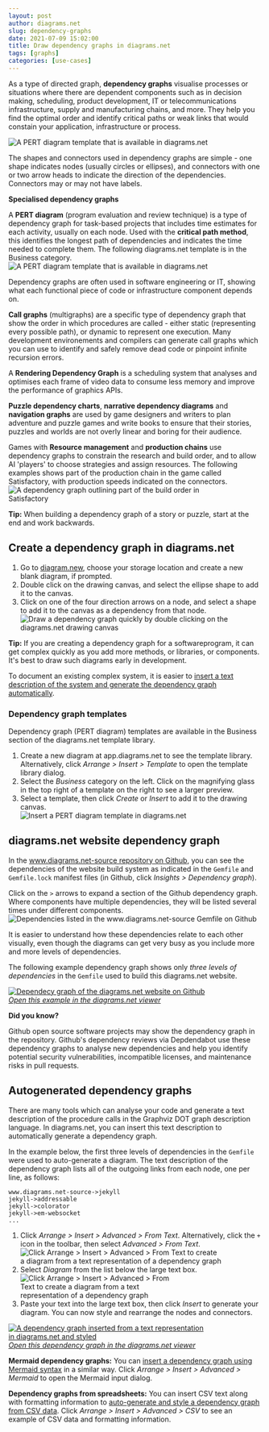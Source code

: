 ```yaml
---
layout: post
author: diagrams.net
slug: dependency-graphs
date: 2021-07-09 15:02:00
title: Draw dependency graphs in diagrams.net
tags: [graphs]
categories: [use-cases]
--- 
```


As a type of directed graph, **dependency graphs** visualise processes or situations where there are dependent components such as in decision making, scheduling, product development, IT or telecommunications infrastructure, supply and manufacturing chains, and more. They help you find the optimal order and identify critical paths or weak links that would constain your application, infrastructure or process.

<img src="/assets/img/blog/pert-template-example.png" style="width=100%;max-width:500px;height:auto;" alt="A PERT diagram template that is available in diagrams.net">

The shapes and connectors used in dependency graphs are simple - one shape indicates nodes (usually circles or ellipses), and connectors with one or two arrow heads to indicate the direction of the dependencies. Connectors may or may not have labels.

**Specialised dependency graphs**

A **PERT diagram** (program evaluation and review technique) is a type of dependency graph for task-based projects that includes time estimates for each activity, usually on each node. Used with the **critical path method**, this identifies the longest path of dependencies and indicates the time needed to complete them. The following diagrams.net template is in the Business category.
<br /><img src="/assets/img/blog/dependency-graph-pert-template.png" style="width=100%;max-width:600px;height:auto;" alt="A PERT diagram template that is available in diagrams.net">

Dependency graphs are often used in software engineering or IT, showing what each functional piece of code or infrastructure component depends on. 

**Call graphs** (multigraphs) are a specific type of dependency graph that show the order in which procedures are called - either static (representing every possible path), or dynamic to represent one execution. Many development environements and compilers can generate call graphs which you can use to identify and safely remove dead code or pinpoint infinite recursion errors. 

A **Rendering Dependency Graph** is a scheduling system that analyses and optimises each frame of video data to consume less memory and improve the performance of graphics APIs.

**Puzzle dependency charts**, **narrative dependency diagrams** and **navigation graphs** are used by game designers and writers to plan adventure and puzzle games and write books to ensure that their stories, puzzles and worlds are not overly linear and boring for their audience. 

Games with **Resource management** and **production chains** use dependency graphs to constrain the research and build order, and to allow AI 'players' to choose strategies and assign resources. The following examples shows part of the production chain in the game called Satisfactory, with production speeds indicated on the connectors.
<br /><img src="/assets/img/blog/dependency-graph-build-order.png" style="width=100%;max-width:400px;height:auto;" alt="A dependency graph outlining part of the build order in Satisfactory">

**Tip:** When building a dependency graph of a story or puzzle, start at the end and work backwards.


## Create a dependency graph in diagrams.net

1. Go to [diagram.new](https://diagram.new), choose your storage location and create a new blank diagram, if prompted. 
2. Double click on the drawing canvas, and select the ellipse shape to add it to the canvas. 
3. Click on one of the four direction arrows on a node, and select a shape to add it to the canvas as a dependency from that node.
<br /><img src="/assets/img/blog/dependency-graph-draw.gif" style="width=100%;max-width:500px;height:auto;" alt="Draw a dependency graph quickly by double clicking on the diagrams.net drawing canvas">

**Tip:** If you are creating a dependency graph for a softwareprogram, it can get complex quickly as you add more methods, or libraries, or components. It's best to draw such diagrams early in development. 

To document an existing complex system, it is easier to [insert a text description of the system and generate the dependency graph automatically](#autogenerated-dependency-graphs).


### Dependency graph templates

Dependency graph (PERT diagram) templates are available in the Business section of the diagrams.net template library. 

1. Create a new diagram at app.diagrams.net to see the template library. Alternatively, click _Arrange > Insert > Template_ to open the template library dialog. 
2. Select the _Business_ category on the left. Click on the magnifying glass in the top right of a template on the right to see a larger preview. 
3. Select a template, then click _Create_ or _Insert_ to add it to the drawing canvas. 
<br /><img src="/assets/img/blog/pert-diagram-template-insert.png" style="width=100%;max-width:400px;height:auto;" alt="Insert a PERT diagram template in diagrams.net">



## diagrams.net website dependency graph

In the [www.diagrams.net-source repository on Github](https://github.com/jgraph/www.diagrams.net-source/network/dependencies), you can see the dependencies of the website build system as indicated in the ``Gemfile`` and ``Gemfile.lock`` manifest files (in Github, click _Insights > Dependency graph_). 

Click on the ``>`` arrows to expand a section of the Github dependency graph. Where components have multiple dependencies, they will be listed several times under different components. 
<br /><img src="/assets/img/blog/github-insights-dependency-graph.png" style="width=100%;max-width:600px;height:auto;" alt="Dependencies listed in the www.diagrams.net-source Gemfile on Github">

It is easier to understand how these dependencies relate to each other visually, even though the diagrams can get very busy as you include more and more levels of dependencies. 

The following example dependency graph shows only _three levels of dependencies_ in the ``Gemfile`` used to build this diagrams.net website.

[<img src="/assets/img/blog/dependency-graph-diagrams-net-website.png" style="width=100%;max-width:600px;height:auto;" alt="Dependecy graph of the diagrams.net website on Github">]((https://viewer.diagrams.net/?highlight=0000ff&edit=_blank&layers=1&nav=1&title=dependency-graph-diagrams-net-website.drawio#R3V1bj5s4FP410T4xwpjrY5t2OtLuqivNrvaxcsAhngBmbWcy6a9fk0CG4GlLpTTH8DIDBxzMx%2BdztWGBl%2BXLJ0HqzZ88o8XCc7OXBf6w8Dwv9iL9r5EcWkkQoZMkFyw7yXqCR%2FaVtkK3le5YRuXFiYrzQrH6UpjyqqKpupARIfj%2B8rQ1Ly6vWpOcGoLHlBSm9F%2BWqc1Jer6vRv5AWb7prozC5HSkJN3J7Z3IDcn4vifCHxd4KThXp63yZUmLBr0Ol1O7%2B28cPXdM0EqNafBEP%2F%2F%2BJf8rf8iLh6%2F%2FhquvVbV3wrZzz6TYtXfc9lYdOgi4UBue84oUf3Beaxla4PdPVKlD%2B7jITnEt2qiyaI8Kvqsy2lzY1XunX6SZgfRr11uR5DuR0u%2F0N4hbDhCRU%2FW9E5MzxJqclJdUiYNuKGhBFHu%2B7AlpSZKfz3vFUW%2B0UP4MrN5MYQ0RKKz%2BXGHFoLDGc4U1goQ1mqtuDUF1a3QL3So1COpd4z9oQVoQKVnaie9Z0TWSSvDt2THwgJ5HBKqUo7kq5QhUKUfhXGENQGGdq62LQG1dPFdbF4HauniucUQMarLiuZqsGNRkxXM1WTGoyYrnarJiUJMVmLA%2B0e2haTgAV%2F8Yq6Xeeb%2FfMEUfa3K8%2F70g9SWkax0ZLHnBxbEdzgIaZ%2F45TOgdib0VDsMz7M9UKPryfeBNmNoGneltM6yoS%2BntX9OVqMtBbnqpyq7d1YFNpuYLJGP5CuoLJP48UExAbVTXzR45SZYJKiVZaVivNfTXaxqm6VtDP4uSleteZ%2Bg7Hr4c%2FDgGH%2Fyh1SwNuxrSD1kKavK7bvZYylPF64anE%2BOo7w7skwdO0dhuiuKxFAV1n1D3XCcPI2ylEBsjnZbOnq4kT7e639Me7B64M4pcu53PMBpJU%2BTCll4jg6ditzo4DMXVxEjq%2BAOSwnMU283RaQRIyA3mASNyfVgcLffhR0eaoD48ci33M8fTEdbRRJY7muNxhPU0zczHKd%2FpSCKlk%2FLqaFXFxKy5P7DmQVfcgTPnCBkY2kTYbgau7eYc2Z3wHA0jQqAZT4TsdovG4wjsFiG73aLROAK7RSiaB4zAblHXT9Oc74lKNxOz4g72Ls14DB%2BVo8Ruoo5NcCIUgw54z3J3aDSOvWU7IDjanckcjSPsJCXkWe5Wjqcj7Pxks3CxFaTM%2BH5q%2BeBh0cLB4KbHs9xlD0ZyFHgKffBNijr6tiUVTr4uJ8ZWz4Vnp%2BWB0OiSGrRjZHkkNL40CRqYR2ZpsmD%2F7XSbaY3sYSYzgg%2BBPLtLGNFECpOe5ZHkVAqT2O5K0GgcgTNw2PKAfCKFya6fPbtTUn1rFWl%2FfDqmB7vWZd%2BwGV9azdp4dN4Ye5Cs7frZw7UmarNT7HoLX241%2Bx0NHCZo0sYmZzXf8psuK8gFyZhG8AMTNFWMV%2Fo4JVL1DvWaLZcfg%2Fv76zyPwUIkB3wtQmzG%2F5KsqXMg5dS4HgzWeQTQ2CJsdxo1Hhu8AocG2O5cymgYEQb2ae3OpYzHETrEsjviH40jcIjl2x2p%2FsSwhlWPvuVO%2F2gcfdDVG7GZIlVUlEyD6KhJLnwdTBeBr4rEZjbguEAmp%2BX1lmxmhMbrN9EN05iu1ldC1x%2B48gG4K5%2BYkVW9WxUslbv1mr04DdRTR9kH53BiBkxC1jSdGLKDtEAAj6upfumzvpmSpBtWXU%2F53gbe4XwJnIDja%2BrejVL1l1OR%2F06sJoZwMHytgwXLaM20YcqrdCeae5qk%2BkXW5ava2O9S%2F5Lt1PSDM%2FDNQh8e2DdXL%2FOU18613%2Fl0I99hkPkGV8Ht4rZBslXKdIq6Yah%2FffDKQruGaDDJRSp6vcmWQF5vBJ%2FKRuab4HRorLGT13v%2Fxm3QDZMBceHB7a7WV7305YoFmBshO5wkDO8teKZK0BCwKtc3OW1wLZh94BnYrrnYE5E12TKHvmjN22QUp4WzgxPrWIzNnEN9xfkzQFbNghcfYdMha3K%2BDqkkS48wTBxjeNvmm0HxrtLgZtTJmKwLcvhy6tzEkUa%2FEOp%2FJBWfV0%2FNt7s8tyArWpya4maXPtNC6g2%2B1n8yWjdKt0oZlcfdNasaFewy7QS7n2ipwdKx8rLp535%2FlzGSC1LKu4oq51TJ%2Ba1p94mpzW61aEovNZdM8U7bFKzanq7dJI%2F0Hbxr%2Buzd58cGdykv9c5T3nzoTG984xL6iN7Zc7HVW5c99n7Mp%2F5ymZaBPda8lrHQCObwSt2TkhXNM3ygxTNVLCXtgbZS5jXlGFKwvJkklGp2UNFwS%2F%2Bm9iL%2BPhbX8FtkwyFOcNbMKGq%2BjLJoP5mypc2641fePrY9TwWX0tkcVyUbjE5TGqx%2FFW%2BTNzMPyRvEDX%2BeuHq3x91O9Po9t%2BPpvc%2Fi4Y%2F%2FAw%3D%3D))
<br />[_Open this example in the diagrams.net viewer_](https://viewer.diagrams.net/?highlight=0000ff&edit=_blank&layers=1&nav=1&title=dependency-graph-diagrams-net-website.drawio#R3V1bj5s4FP410T4xwpjrY5t2OtLuqivNrvaxcsAhngBmbWcy6a9fk0CG4GlLpTTH8DIDBxzMx%2BdztWGBl%2BXLJ0HqzZ88o8XCc7OXBf6w8Dwv9iL9r5EcWkkQoZMkFyw7yXqCR%2FaVtkK3le5YRuXFiYrzQrH6UpjyqqKpupARIfj%2B8rQ1Ly6vWpOcGoLHlBSm9F%2BWqc1Jer6vRv5AWb7prozC5HSkJN3J7Z3IDcn4vifCHxd4KThXp63yZUmLBr0Ol1O7%2B28cPXdM0EqNafBEP%2F%2F%2BJf8rf8iLh6%2F%2FhquvVbV3wrZzz6TYtXfc9lYdOgi4UBue84oUf3Beaxla4PdPVKlD%2B7jITnEt2qiyaI8Kvqsy2lzY1XunX6SZgfRr11uR5DuR0u%2F0N4hbDhCRU%2FW9E5MzxJqclJdUiYNuKGhBFHu%2B7AlpSZKfz3vFUW%2B0UP4MrN5MYQ0RKKz%2BXGHFoLDGc4U1goQ1mqtuDUF1a3QL3So1COpd4z9oQVoQKVnaie9Z0TWSSvDt2THwgJ5HBKqUo7kq5QhUKUfhXGENQGGdq62LQG1dPFdbF4HauniucUQMarLiuZqsGNRkxXM1WTGoyYrnarJiUJMVmLA%2B0e2haTgAV%2F8Yq6Xeeb%2FfMEUfa3K8%2F70g9SWkax0ZLHnBxbEdzgIaZ%2F45TOgdib0VDsMz7M9UKPryfeBNmNoGneltM6yoS%2BntX9OVqMtBbnqpyq7d1YFNpuYLJGP5CuoLJP48UExAbVTXzR45SZYJKiVZaVivNfTXaxqm6VtDP4uSleteZ%2Bg7Hr4c%2FDgGH%2Fyh1SwNuxrSD1kKavK7bvZYylPF64anE%2BOo7w7skwdO0dhuiuKxFAV1n1D3XCcPI2ylEBsjnZbOnq4kT7e639Me7B64M4pcu53PMBpJU%2BTCll4jg6ditzo4DMXVxEjq%2BAOSwnMU283RaQRIyA3mASNyfVgcLffhR0eaoD48ci33M8fTEdbRRJY7muNxhPU0zczHKd%2FpSCKlk%2FLqaFXFxKy5P7DmQVfcgTPnCBkY2kTYbgau7eYc2Z3wHA0jQqAZT4TsdovG4wjsFiG73aLROAK7RSiaB4zAblHXT9Oc74lKNxOz4g72Ls14DB%2BVo8Ruoo5NcCIUgw54z3J3aDSOvWU7IDjanckcjSPsJCXkWe5Wjqcj7Pxks3CxFaTM%2BH5q%2BeBh0cLB4KbHs9xlD0ZyFHgKffBNijr6tiUVTr4uJ8ZWz4Vnp%2BWB0OiSGrRjZHkkNL40CRqYR2ZpsmD%2F7XSbaY3sYSYzgg%2BBPLtLGNFECpOe5ZHkVAqT2O5K0GgcgTNw2PKAfCKFya6fPbtTUn1rFWl%2FfDqmB7vWZd%2BwGV9azdp4dN4Ye5Cs7frZw7UmarNT7HoLX241%2Bx0NHCZo0sYmZzXf8psuK8gFyZhG8AMTNFWMV%2Fo4JVL1DvWaLZcfg%2Fv76zyPwUIkB3wtQmzG%2F5KsqXMg5dS4HgzWeQTQ2CJsdxo1Hhu8AocG2O5cymgYEQb2ae3OpYzHETrEsjviH40jcIjl2x2p%2FsSwhlWPvuVO%2F2gcfdDVG7GZIlVUlEyD6KhJLnwdTBeBr4rEZjbguEAmp%2BX1lmxmhMbrN9EN05iu1ldC1x%2B48gG4K5%2BYkVW9WxUslbv1mr04DdRTR9kH53BiBkxC1jSdGLKDtEAAj6upfumzvpmSpBtWXU%2F53gbe4XwJnIDja%2BrejVL1l1OR%2F06sJoZwMHytgwXLaM20YcqrdCeae5qk%2BkXW5ava2O9S%2F5Lt1PSDM%2FDNQh8e2DdXL%2FOU18613%2Fl0I99hkPkGV8Ht4rZBslXKdIq6Yah%2FffDKQruGaDDJRSp6vcmWQF5vBJ%2FKRuab4HRorLGT13v%2Fxm3QDZMBceHB7a7WV7305YoFmBshO5wkDO8teKZK0BCwKtc3OW1wLZh94BnYrrnYE5E12TKHvmjN22QUp4WzgxPrWIzNnEN9xfkzQFbNghcfYdMha3K%2BDqkkS48wTBxjeNvmm0HxrtLgZtTJmKwLcvhy6tzEkUa%2FEOp%2FJBWfV0%2FNt7s8tyArWpya4maXPtNC6g2%2B1n8yWjdKt0oZlcfdNasaFewy7QS7n2ipwdKx8rLp535%2FlzGSC1LKu4oq51TJ%2Ba1p94mpzW61aEovNZdM8U7bFKzanq7dJI%2F0Hbxr%2Buzd58cGdykv9c5T3nzoTG984xL6iN7Zc7HVW5c99n7Mp%2F5ymZaBPda8lrHQCObwSt2TkhXNM3ygxTNVLCXtgbZS5jXlGFKwvJkklGp2UNFwS%2F%2Bm9iL%2BPhbX8FtkwyFOcNbMKGq%2BjLJoP5mypc2641fePrY9TwWX0tkcVyUbjE5TGqx%2FFW%2BTNzMPyRvEDX%2BeuHq3x91O9Po9t%2BPpvc%2Fi4Y%2F%2FAw%3D%3D)

**Did you know?**

Github open source software projects may show the dependency graph in the repository. Github's dependency reviews via Depdendabot use these dependency graphs to analyse new dependencies and help you identify potential security vulnerabilities, incompatible licenses, and maintenance risks in pull requests.


## Autogenerated dependency graphs

There are many tools which can analyse your code and generate a text description of the procedure calls in the Graphviz DOT graph description language. In diagrams.net, you can insert this text description to automatically generate a dependency graph.

In the example below, the first three levels of dependencies in the ``Gemfile`` were used to auto-generate a diagram. The text description of the dependency graph lists all of the outgoing links from each node, one per line, as follows: 

```
www.diagrams.net-source->jekyll
jekyll->addressable
jekyll->colorator
jekyll->em-websocket
...
```



1. Click _Arrange > Insert > Advanced > From Text_. Alternatively, click the ``+`` icon in the toolbar, then select _Advanced > From Text_.
<br /><img src="/assets/img/blog/arrange-insert-advanced-from-text.png" style="width=100%;max-width:400px;height:auto;" alt="Click Arrange > Insert > Advanced > From Text to create a diagram from a text representation of a dependency graph">
2. Select _Diagram_ from the list below the large text box.
<br /><img src="/assets/img/blog/dependency-graph-insert-from-text.png" style="width=100%;max-width:300px;height:auto;" alt="Click Arrange > Insert > Advanced > From Text to create a diagram from a text representation of a dependency graph">
3. Paste your text into the large text box, then click _Insert_ to generate your diagram. You can now style and rearrange the nodes and connectors. 

[<img src="/assets/img/blog/dependency-graph-inserted-from-text.png" style="width=100%;max-width:400px;height:auto;" alt="A dependency graph inserted from a text representation in diagrams.net and styled">](https://viewer.diagrams.net/?highlight=0000ff&edit=_blank&layers=1&nav=1&page-id=ANLeCyW2Rdo4kGk9dmOK&title=dependency-graphs.drawio#R%3Cmxfile%3E%3Cdiagram%20id%3D%22QRJWuTwwsMHBD3lk_K4z%22%20name%3D%22dependency-graph%22%3E3V1bc5s4FP41nn0igxDXx9ZtkpnuTncmu9PHjgwyVgyIleTY7q9fYaMEQ5rQGdcc%2BSWBAzLi49O5SjDD83J3J0i9%2BotntJh5brab4U8zz8M4SvS%2FRrI%2FSrwwCo%2BSXLDsKEMvggf2g7ZCt5VuWEblyYmK80Kx%2BlSY8qqiqTqRESH49vS0JS9Or1qTnA4EDykphtJvLFOrozT2ohf5PWX5ylwZhe0dl8Sc3N6JXJGMbzsi%2FHmG54Jzddwqd3NaNOgZXI7tbn9y9LljglZqTINH%2BvXL9%2Fzv%2FD4v7n98Cxc%2FqmrrhG3nnkixae%2B47a3aGwi4UCue84oUf3Jeaxma4Y%2BPVKl9%2B7jIRnEtWqmyaI8Kvqky2lzY1XvDnradl3wjUvpG94K4feRE5FS9dWKLOs1OHmeLxB3lJVVir08QtCCKPZ0%2BXdKSJH8%2B7wVHvdFC%2BSuwetcBa4hgwepfCawYFqzxlcAagYI1uhLdGsLSrdEldKvUqKgPjf%2BgBWlBpGSpEd%2BywjSSSvD1s2PgXeZ5RLCUcnQlSjmCpZSNn2w9rAEsWK%2FE1kWwbF18JbYugmXr4iuJI2JYJiu%2BEpMVwzJZ8ZWYrBiWyYqvxGTFsExWMIT1ka73TcMeuPrHWC31zsftiin6UJMDIFtB6lNIlzoymPOCi0M7nAU0zvznMKFzJPYWOAzfgv2JCkV3b8LUHjWmt82wIpPS276kK5HJQa46qUrT7uzAJsB9gWQsX2H5AolvJYoJLBtl%2Bt0hJ8kyQaUkCw3ruYb%2BcknDNH1t6GdRsnDfxH780Hc8fDr4cTz54A8hsdTkr99nKSyTb%2FrdYSlPFa8bnlrGUd%2Ft2SdvcorGoCiKx1IUlvuEzHO1DUZYVt30uzPSaels6ULydK1vxO7B7k3ujCIXlPNpSlTv0hS5sFImpuMdnorNYu8wFFeWkdTxeySdnqMYFEctDZCQG1gJI3J9YDjC8uFHR5qwfHjkwvIzx9MRmKOJYDma43GEpR5Nxwf5TkcSKZ2UVwcTKiyz5n7PmgemuDOdOUdogOGEhDXTRawz5whUwnM0jAjByngiBMotGo8jNLcIgXKLRuMIzS1CkZUwQnOLTMeH5nxLVLqyzIo72Ds14%2FH0UTlKQBF1bIIToRgUUZEHyx0ajaNhGxgcQWUyR%2BMIbJIS8mC5lePpCAvHaFi4WAtSZnxrWz64X7Rw8OSmx4PlsgcjOQptCn3wU4o6GgdJhZMvS8vY6rnTsxNWIDS6pAbOMYIVCY0vTcIKzKNhabJg%2F210G7tGdj%2BTGU0fAnmgShhmcYZ1mUwPViRpbWESg6oEjcYRWgYOwwrIbS1Mmo537E5J9b1WpP1xe0wPdsFl3%2FAwvoTEWrOi7X3WYg8Ua03HO7jWRK02ip1v4culZr%2BjnsM0NWnjIWc13%2FKLLivIBcmYBvUTEzRVjFf6OCVSdQ51ms3nn4Pb2%2FM8j95CJGfytQjxMP6XZEmdPSlt43rQW%2BcRTI0twqDSqPHY4BVaaIBB5VJGw4gwNJ8WVC5lPI7gQixQEf9oHKGFWD6oSPUXhjUw9ejDcvpH4%2BjDWr0RD1OkioqSaRAdZeXC1950kemrIvEwG3BYIJPT8nxLNjNC4%2BWr6IZpTBfLM6Hr91z5YHJXPhlGVvVmUbBUbpZLtnMaqG1H2Z%2Bcw8kwYBKypqllyPbSAsH0uA7VL33S91eSdMWq8ynfy8Dbny%2BBk8nxHerelVL192OR%2F0YsLEM46L%2FWAcAy2mHaMOVVuhHNbVqpfhG4fNVzMNjVv2Rtm35wer5Z6E8P7Kurl3nKa%2Bfc73y6kO%2FQy3xProKfV7udJFulTG3UDX39609eWXheVHQyyUUqer7JlhN5vdH0qWw0fBOcDo01dvJ879%2B4DLph0iPu9OCaq3VVL92dsQBzIWT7k4Sn9xa8oUrQELAq13dkN7gAZh94A2yXXGyJyJpsmUN3WvM2GUW7cHZwAo7FeJhzqM84f2YiqwbgxUd46JA1OV%2BHVJKlBxgsx3h62%2BYPg%2BJNpcHNqJMxWRdk%2F%2F3YOcuRRr8R6n8lFV8Xj823uzy3IAtaHJviZpc%2B0ULqDb7UfzJaN0q3ShmVh90lqxoV7DLtBLt3tNRg6Vh53vRzu73JGMkFKeVNRZVzLO380bS7Y2q1Wcya0kvNJVPcaJuCVevjtZvkkb6DD02fvdv80OAm5aXeecybD53pjZ9cQh%2FRO1su1nrrtMfe%2B3zCnefSMrDDmpcyFhrBHF6pW1KyonmG97R4ooqlpD3QVsq8phxDCpY3k4RSTRgqGm7p39RexD%2BH4hp%2BjWw4xAnOmhlFzZdRZu0nU9a0WXf8wtuHtuep4FI6q8Oq5AGj05QGy9%2FF2%2BTVzEPyCnHDXyeu3u1w14hevud2OL3zWTz8%2BX8%3D%3C%2Fdiagram%3E%3Cdiagram%20id%3D%22eEIwefoat5Z3QpvjMPgs%22%20name%3D%22PERT%20diagram%22%3E7VxNk5s4EP01PjqFEAg4jj0fySGV3Zqt2qq9ESPbVDDygvwx%2BfUrsISRxE5wjcYoHvDBqC0E9Ov3aDWamcD55vhUxNv1V5LgbOI6yXEC7yeuCzwPsa%2FK8nKyRCA6GVZFmvBOZ8Nz%2BhNzo8OtuzTBpdSREpLRdCsbFyTP8YJKtrgoyEHutiSZfNZtvMKa4XkRZ7r17zSh65M1dIOz%2FTNOV2txZoD4%2FW1i0ZnfSbmOE3JomeDDBM4LQuhpb3Oc46xynvDLHh3%2BmU6fln%2BWm7%2Fu%2Fbtv2ZeHf6enwR4vOaS5hQLn1OzQkcfvjb4Ih%2BGE%2BY83c5Kzr9liV%2BxxNQxgjTXdZHy3pHFBOeQMbzjDeXJXYcbaiywuy3RxMj6mmTiGtdpHlLQgP%2FCcZKSoTw%2Bdemt%2BEZgxb8%2BWJG%2FOVrULssuT%2Brqq%2Fj2dxJ1Zkl2xwK95JuTBGhcr%2FOqADjz1rBzXijmOwhMmG0yLF9ahwFlM070cmDGP71XT74wh2%2BEwXgKpfxp4H2c7fipaO5CFNNHQpvhIZVALXKY%2F4%2B91h8qvW5LmtL5Ifzbx75klztJVXkHMPI0ZbLM9LmjKKHfHf9ikSVIdP8vi7zibxYsfqxorATMPqxae7gUIipitzoqPkw4R4Vcv8VRCgh%2FlfHJ9j7uLy9uUN3tjxQf%2Fo%2FLSeeRpKI%2Fq%2BvIIZLksWVSpWDeX%2BAb4kWlG%2F4q8vwNFkV0UDTopCiyiKFPiZb29gafIFE%2Bnzicn8KBCKSNEDYE8KrwaT0MtBkTK1KZulrFEqcLpsE4pft7GNSMOLFdTQkIiWpOqgK5HLKo3jb%2BeDDV0uuJoycSgHSN%2B9bmY2lpI%2FC%2F0Ivni%2BHjCR4dWLsdN61YaJ2zmqRt9GHltEptf6yvwrdJX4DidAgtvTGAjc4kQaBKhNwqqqtIKEd9PUIEDNGRHagLgWkZNt5uaN8TLJhKNEBMFbmeK8tYZSqA8Wa%2FHU6hFgDts5gNszHygbakPcIwXiywWWNRXYJ3IMoHtrv94t5X7NMFoZHYJoNA%2FIbLIjMiCQNFuZYj3lFmkxQEcZVZD3weyzCJncJkNPpDMRr3zWNtkVq%2Ff3OAUswlGIzLrAbWIB4zILFCr7VdU2UgLA39UWQ38KLQtme0qtt6qyooaQA%2BVDe1SWSAiTXlTcksSKyLR0HsSV0k5zZT1NIm92gvNJnpbMYBGidXAR0pBxx08kQXwA0ms31dibasXADGRtne9iBGVFVVHEyoLvVDRQzOJrBsNlsgCvWzkjSqrq6x1VVnwcRb8NOnp71cuAN1Lfm6tKgtMrvlxkS%2BrrGtEZH251HtFidVLRsEosXqtwL5EVi%2FyhMMCZ%2BVaLQA92x6O4mndQu6uh9rKMIjlyi13clN%2Fze0KiVfi4F0WTl%2F%2BCtqR8fSRr%2BHpdeCpLvoxiKdeD5qNePZfTKnwE%2Bn8vDKeem1nPuLZF08vsg5PfW3P%2FYhn73fRUMYT%2BoPjqReHHkY8%2B%2BIZIPX5OTieepXnccSzN5726a2%2ByOdpxLMvnqEv4%2BkOr7d6mejziGfvCShQJqDNhHQ4QPWaz5cR0P6AoqspLmue%2F5b%2FVPM7%2F0cE%2BPAf%3C%2Fdiagram%3E%3Cdiagram%20id%3D%22ANLeCyW2Rdo4kGk9dmOK%22%20name%3D%22inserted-from-text%22%3E3Z1dc5s4FIZ%2FjS%2FxIAkJcdmmadrtZnZ3OtvO7E1HBtkm4cMVuI776xds8IdEN7SWYU%2BuCioI6%2BiVdB7OEZmQm%2FTpTonV8j6PZDLBbvQ0IW8mGGPfQ9U%2Fdcm2KcFBsC9ZqDjal6Fjwcf4u2wK3aZ0HUeyOLuwzPOkjFfnhWGeZTIsz8qEUvnm%2FLJ5npw%2FdSUW0ij4GIrELP0cR%2BVyX8qxfyx%2FJ%2BPFsn0yYk37UtFe3LSkWIoo35wUkdsJuVF5Xu6P0qcbmdTWa%2B0Sy%2Fvw7svtO3F3%2F9eHD%2BzT%2BzR97%2Bwre%2FsztxyaoGRW9q3670KqP2YPtUmxm4hZ1a%2B7OzebzTSKxUKJtJhmsnSKfK1CuX9EEmeP%2B8uWZVl30Ku6Pvx2EZfL9Wwa5ml18rCopVId%2FLCqt9XJJleP1VEkVzKLZBbGlQh2z2ibKh7ke2%2FrvL77J%2F%2Fw%2B9f7324%2FfX%2FjsINdD6Ypym3bl5tlXMqPKxHW55vqV0zI62WZ1i1D1eE8z8pGgIhX5%2FvnfZOqlE%2BaGJ6xJDr5GXcyT2WpttV9bS2kqacZEw7ljWY2R4XhoJHN8kRdpCkTjagXh7qPHVcdNG1vT0%2B6sls1naZsBP5NJOvGfA%2FycVvfh3%2FOqnGS3ORJrnZXk4hKHnlVeVGq%2FFGe%2FA%2FHM8LYFe3uIC84N7yHTcNzO3bvZ2RuGHlfICNtVmqGxjPKr%2BZGoRayfL5bLzUlo%2B65KQPvWjYKDBuJKFKyKMQskReqcT6XLAy71Bj5wcx1r6lGgjU1EjKyGts114Ic%2FZ5yDMDJESHDSGEtG1FW0oGrRsQ1NaJgbDXiwdWILBlzSDkSw0oydTZyVuThY9VYsIpEVPOSCDUFaclJ6mlqb3hBEniCpIaVYsQzuELUvXXPG3tiZMPrkMLT4Y8AxilEUThhnu2kAnnN1nGGdeAMwoNK0x7Q9JYmPKJBJtI00tyIMlwCViRCuiQ7Xm0MOlni4ZkGjQI1u3peKSW2Jxes8jgri5PH%2FFkXnHaYS6YB8VweEMp9hDA%2FfyT16BR5DHvI9QNOG3%2Fk2CH7Bx6759CMC3rMBKxHJdIo3wB2IhyPaCODsLFHxvB8ZcuYA87V2OSrVo1O1YxCKmcxTwELk%2FR5KYrIoMocHrQwPNDCJmgl8dd1dc8LEiMdG7bw8LCF4cEWNmErlZU1MtFUDlOOga7G0b3Z4fkKw%2BOrdgE7sdJKlMt1GV8avRxTjEyzHx57aiTDo1Xbs4DESEycUfl6ATlyiak2L%2BKx50UyPMsQeCxDTJYpxFw6W5ECnhjboN0BrNHYYhweXwg8fCEmvpRSpXEmEqcEntqB9WC635HaMWjskgyPMQQexhATY9R6tl3ItLhQjZGQfN6pRhZyOZtfVY2ujjEdkfRhZ0h7GBP0VSM8jCEdGLOeJXFYrOfz%2BMmppQlYlsYbcdQBNMgdUpeePaLprUt4ROOZRJOHZb6qczLh6pFpbmQwdjamZzKNKlYyhGtih%2Blu0djc6JlE9KsDvh0Vz474tl8hjXiTaOS36senIlzG2aWe%2BoiKJHpyF%2BlQ5KCOumdi0a8qsk0efF6RHjxFmjxTbzn6sg%2FJTtUMsCZdTZNdL3qH1aSJRdfXJIOnSXtUg3pDNjys8UysUeIR8CJiAjYbO7eH2gOZ3lL04JEMNUnm%2BmaC5%2F7RDhJZz%2FIwXzl29oSON3Y9ba3tylcddK2l9oiktyQpQEmaRFKn9YfNSzF3cth1D1CUiGuq9McOaVGLVNJblfCohNqLsrQ9%2FhI9QGqRJ%2FqaaRQr7er56Zx87k1dRgPkMg9hzvUXk9TDU06JT3mAXeRxX%2BuPK6TkU5Nskrgo5aUJ%2BWM67Uh32vnYG56pCUZXHxZtzwKaPZhFtulrJoBswyyyTW8zwXMkmck21x90AM1kYkkaZ9VcX1z6iYEx1wCqb1ek7shrALOXO3b4XNpzcmTwkseYySNKPl2cxThqbFTf%2BkL8sbVoj2b6axFe0hizRzO9zQQw%2BZiZDFGNsjhbVOMI7qileqbn6LsymD2K6D9q4VGEb48icN%2BYJsDtz749imi3Nb5Ef8S3RxG9zQSQSX17wQ38giPkvkUIeMHRW99eUKK%2FmeChu2%2FRjX%2FBEUXfdOPnudoIFdWbkRz5VNYfoo4mcH1V%2FWVHZ779oB%2F68O1lTLU7g58PBAFcD%2By59KSvdwFw2eSmS7%2B6%2BPMTYw5YooeoRt%2BTwO3hQG8ltg2EpER7ONDbTAAdOG4PB%2FqbCZ5nwk0cqHdKOyIr4t2nxwFPcYePjf1XFH7QBDxujyr6T3HwUp24SRXrrJJjJJ0oLlaJ2H7Z9yBcbVJ9%2BfU7tDmsw8ztxRr6i%2FP%2FtBOjOj3%2BxaR9etPxD0%2BR238B%3C%2Fdiagram%3E%3C%2Fmxfile%3E)
<br />[_Open this dependency graph in the diagrams.net viewer_](https://viewer.diagrams.net/?highlight=0000ff&edit=_blank&layers=1&nav=1&page-id=ANLeCyW2Rdo4kGk9dmOK&title=dependency-graphs.drawio#R%3Cmxfile%3E%3Cdiagram%20id%3D%22QRJWuTwwsMHBD3lk_K4z%22%20name%3D%22dependency-graph%22%3E3V1bc5s4FP41nn0igxDXx9ZtkpnuTncmu9PHjgwyVgyIleTY7q9fYaMEQ5rQGdcc%2BSWBAzLi49O5SjDD83J3J0i9%2BotntJh5brab4U8zz8M4SvS%2FRrI%2FSrwwCo%2BSXLDsKEMvggf2g7ZCt5VuWEblyYmK80Kx%2BlSY8qqiqTqRESH49vS0JS9Or1qTnA4EDykphtJvLFOrozT2ohf5PWX5ylwZhe0dl8Sc3N6JXJGMbzsi%2FHmG54Jzddwqd3NaNOgZXI7tbn9y9LljglZqTINH%2BvXL9%2Fzv%2FD4v7n98Cxc%2FqmrrhG3nnkixae%2B47a3aGwi4UCue84oUf3Jeaxma4Y%2BPVKl9%2B7jIRnEtWqmyaI8Kvqky2lzY1XvDnradl3wjUvpG94K4feRE5FS9dWKLOs1OHmeLxB3lJVVir08QtCCKPZ0%2BXdKSJH8%2B7wVHvdFC%2BSuwetcBa4hgwepfCawYFqzxlcAagYI1uhLdGsLSrdEldKvUqKgPjf%2BgBWlBpGSpEd%2BywjSSSvD1s2PgXeZ5RLCUcnQlSjmCpZSNn2w9rAEsWK%2FE1kWwbF18JbYugmXr4iuJI2JYJiu%2BEpMVwzJZ8ZWYrBiWyYqvxGTFsExWMIT1ka73TcMeuPrHWC31zsftiin6UJMDIFtB6lNIlzoymPOCi0M7nAU0zvznMKFzJPYWOAzfgv2JCkV3b8LUHjWmt82wIpPS276kK5HJQa46qUrT7uzAJsB9gWQsX2H5AolvJYoJLBtl%2Bt0hJ8kyQaUkCw3ruYb%2BcknDNH1t6GdRsnDfxH780Hc8fDr4cTz54A8hsdTkr99nKSyTb%2FrdYSlPFa8bnlrGUd%2Ft2SdvcorGoCiKx1IUlvuEzHO1DUZYVt30uzPSaels6ULydK1vxO7B7k3ujCIXlPNpSlTv0hS5sFImpuMdnorNYu8wFFeWkdTxeySdnqMYFEctDZCQG1gJI3J9YDjC8uFHR5qwfHjkwvIzx9MRmKOJYDma43GEpR5Nxwf5TkcSKZ2UVwcTKiyz5n7PmgemuDOdOUdogOGEhDXTRawz5whUwnM0jAjByngiBMotGo8jNLcIgXKLRuMIzS1CkZUwQnOLTMeH5nxLVLqyzIo72Ds14%2FH0UTlKQBF1bIIToRgUUZEHyx0ajaNhGxgcQWUyR%2BMIbJIS8mC5lePpCAvHaFi4WAtSZnxrWz64X7Rw8OSmx4PlsgcjOQptCn3wU4o6GgdJhZMvS8vY6rnTsxNWIDS6pAbOMYIVCY0vTcIKzKNhabJg%2F210G7tGdj%2BTGU0fAnmgShhmcYZ1mUwPViRpbWESg6oEjcYRWgYOwwrIbS1Mmo537E5J9b1WpP1xe0wPdsFl3%2FAwvoTEWrOi7X3WYg8Ua03HO7jWRK02ip1v4culZr%2BjnsM0NWnjIWc13%2FKLLivIBcmYBvUTEzRVjFf6OCVSdQ51ms3nn4Pb2%2FM8j95CJGfytQjxMP6XZEmdPSlt43rQW%2BcRTI0twqDSqPHY4BVaaIBB5VJGw4gwNJ8WVC5lPI7gQixQEf9oHKGFWD6oSPUXhjUw9ejDcvpH4%2BjDWr0RD1OkioqSaRAdZeXC1950kemrIvEwG3BYIJPT8nxLNjNC4%2BWr6IZpTBfLM6Hr91z5YHJXPhlGVvVmUbBUbpZLtnMaqG1H2Z%2Bcw8kwYBKypqllyPbSAsH0uA7VL33S91eSdMWq8ynfy8Dbny%2BBk8nxHerelVL192OR%2F0YsLEM46L%2FWAcAy2mHaMOVVuhHNbVqpfhG4fNVzMNjVv2Rtm35wer5Z6E8P7Kurl3nKa%2Bfc73y6kO%2FQy3xProKfV7udJFulTG3UDX39609eWXheVHQyyUUqer7JlhN5vdH0qWw0fBOcDo01dvJ879%2B4DLph0iPu9OCaq3VVL92dsQBzIWT7k4Sn9xa8oUrQELAq13dkN7gAZh94A2yXXGyJyJpsmUN3WvM2GUW7cHZwAo7FeJhzqM84f2YiqwbgxUd46JA1OV%2BHVJKlBxgsx3h62%2BYPg%2BJNpcHNqJMxWRdk%2F%2F3YOcuRRr8R6n8lFV8Xj823uzy3IAtaHJviZpc%2B0ULqDb7UfzJaN0q3ShmVh90lqxoV7DLtBLt3tNRg6Vh53vRzu73JGMkFKeVNRZVzLO380bS7Y2q1Wcya0kvNJVPcaJuCVevjtZvkkb6DD02fvdv80OAm5aXeecybD53pjZ9cQh%2FRO1su1nrrtMfe%2B3zCnefSMrDDmpcyFhrBHF6pW1KyonmG97R4ooqlpD3QVsq8phxDCpY3k4RSTRgqGm7p39RexD%2BH4hp%2BjWw4xAnOmhlFzZdRZu0nU9a0WXf8wtuHtuep4FI6q8Oq5AGj05QGy9%2FF2%2BTVzEPyCnHDXyeu3u1w14hevud2OL3zWTz8%2BX8%3D%3C%2Fdiagram%3E%3Cdiagram%20id%3D%22eEIwefoat5Z3QpvjMPgs%22%20name%3D%22PERT%20diagram%22%3E7VxNk5s4EP01PjqFEAg4jj0fySGV3Zqt2qq9ESPbVDDygvwx%2BfUrsISRxE5wjcYoHvDBqC0E9Ov3aDWamcD55vhUxNv1V5LgbOI6yXEC7yeuCzwPsa%2FK8nKyRCA6GVZFmvBOZ8Nz%2BhNzo8OtuzTBpdSREpLRdCsbFyTP8YJKtrgoyEHutiSZfNZtvMKa4XkRZ7r17zSh65M1dIOz%2FTNOV2txZoD4%2FW1i0ZnfSbmOE3JomeDDBM4LQuhpb3Oc46xynvDLHh3%2BmU6fln%2BWm7%2Fu%2Fbtv2ZeHf6enwR4vOaS5hQLn1OzQkcfvjb4Ih%2BGE%2BY83c5Kzr9liV%2BxxNQxgjTXdZHy3pHFBOeQMbzjDeXJXYcbaiywuy3RxMj6mmTiGtdpHlLQgP%2FCcZKSoTw%2Bdemt%2BEZgxb8%2BWJG%2FOVrULssuT%2Brqq%2Fj2dxJ1Zkl2xwK95JuTBGhcr%2FOqADjz1rBzXijmOwhMmG0yLF9ahwFlM070cmDGP71XT74wh2%2BEwXgKpfxp4H2c7fipaO5CFNNHQpvhIZVALXKY%2F4%2B91h8qvW5LmtL5Ifzbx75klztJVXkHMPI0ZbLM9LmjKKHfHf9ikSVIdP8vi7zibxYsfqxorATMPqxae7gUIipitzoqPkw4R4Vcv8VRCgh%2FlfHJ9j7uLy9uUN3tjxQf%2Fo%2FLSeeRpKI%2Fq%2BvIIZLksWVSpWDeX%2BAb4kWlG%2F4q8vwNFkV0UDTopCiyiKFPiZb29gafIFE%2Bnzicn8KBCKSNEDYE8KrwaT0MtBkTK1KZulrFEqcLpsE4pft7GNSMOLFdTQkIiWpOqgK5HLKo3jb%2BeDDV0uuJoycSgHSN%2B9bmY2lpI%2FC%2F0Ivni%2BHjCR4dWLsdN61YaJ2zmqRt9GHltEptf6yvwrdJX4DidAgtvTGAjc4kQaBKhNwqqqtIKEd9PUIEDNGRHagLgWkZNt5uaN8TLJhKNEBMFbmeK8tYZSqA8Wa%2FHU6hFgDts5gNszHygbakPcIwXiywWWNRXYJ3IMoHtrv94t5X7NMFoZHYJoNA%2FIbLIjMiCQNFuZYj3lFmkxQEcZVZD3weyzCJncJkNPpDMRr3zWNtkVq%2Ff3OAUswlGIzLrAbWIB4zILFCr7VdU2UgLA39UWQ38KLQtme0qtt6qyooaQA%2BVDe1SWSAiTXlTcksSKyLR0HsSV0k5zZT1NIm92gvNJnpbMYBGidXAR0pBxx08kQXwA0ms31dibasXADGRtne9iBGVFVVHEyoLvVDRQzOJrBsNlsgCvWzkjSqrq6x1VVnwcRb8NOnp71cuAN1Lfm6tKgtMrvlxkS%2BrrGtEZH251HtFidVLRsEosXqtwL5EVi%2FyhMMCZ%2BVaLQA92x6O4mndQu6uh9rKMIjlyi13clN%2Fze0KiVfi4F0WTl%2F%2BCtqR8fSRr%2BHpdeCpLvoxiKdeD5qNePZfTKnwE%2Bn8vDKeem1nPuLZF08vsg5PfW3P%2FYhn73fRUMYT%2BoPjqReHHkY8%2B%2BIZIPX5OTieepXnccSzN5726a2%2ByOdpxLMvnqEv4%2BkOr7d6mejziGfvCShQJqDNhHQ4QPWaz5cR0P6AoqspLmue%2F5b%2FVPM7%2F0cE%2BPAf%3C%2Fdiagram%3E%3Cdiagram%20id%3D%22ANLeCyW2Rdo4kGk9dmOK%22%20name%3D%22inserted-from-text%22%3E3Z1dc5s4FIZ%2FjS%2FxIAkJcdmmadrtZnZ3OtvO7E1HBtkm4cMVuI776xds8IdEN7SWYU%2BuCioI6%2BiVdB7OEZmQm%2FTpTonV8j6PZDLBbvQ0IW8mGGPfQ9U%2Fdcm2KcFBsC9ZqDjal6Fjwcf4u2wK3aZ0HUeyOLuwzPOkjFfnhWGeZTIsz8qEUvnm%2FLJ5npw%2FdSUW0ij4GIrELP0cR%2BVyX8qxfyx%2FJ%2BPFsn0yYk37UtFe3LSkWIoo35wUkdsJuVF5Xu6P0qcbmdTWa%2B0Sy%2Fvw7svtO3F3%2F9eHD%2BzT%2BzR97%2Bwre%2FsztxyaoGRW9q3670KqP2YPtUmxm4hZ1a%2B7OzebzTSKxUKJtJhmsnSKfK1CuX9EEmeP%2B8uWZVl30Ku6Pvx2EZfL9Wwa5ml18rCopVId%2FLCqt9XJJleP1VEkVzKLZBbGlQh2z2ibKh7ke2%2FrvL77J%2F%2Fw%2B9f7324%2FfX%2FjsINdD6Ypym3bl5tlXMqPKxHW55vqV0zI62WZ1i1D1eE8z8pGgIhX5%2FvnfZOqlE%2BaGJ6xJDr5GXcyT2WpttV9bS2kqacZEw7ljWY2R4XhoJHN8kRdpCkTjagXh7qPHVcdNG1vT0%2B6sls1naZsBP5NJOvGfA%2FycVvfh3%2FOqnGS3ORJrnZXk4hKHnlVeVGq%2FFGe%2FA%2FHM8LYFe3uIC84N7yHTcNzO3bvZ2RuGHlfICNtVmqGxjPKr%2BZGoRayfL5bLzUlo%2B65KQPvWjYKDBuJKFKyKMQskReqcT6XLAy71Bj5wcx1r6lGgjU1EjKyGts114Ic%2FZ5yDMDJESHDSGEtG1FW0oGrRsQ1NaJgbDXiwdWILBlzSDkSw0oydTZyVuThY9VYsIpEVPOSCDUFaclJ6mlqb3hBEniCpIaVYsQzuELUvXXPG3tiZMPrkMLT4Y8AxilEUThhnu2kAnnN1nGGdeAMwoNK0x7Q9JYmPKJBJtI00tyIMlwCViRCuiQ7Xm0MOlni4ZkGjQI1u3peKSW2Jxes8jgri5PH%2FFkXnHaYS6YB8VweEMp9hDA%2FfyT16BR5DHvI9QNOG3%2Fk2CH7Bx6759CMC3rMBKxHJdIo3wB2IhyPaCODsLFHxvB8ZcuYA87V2OSrVo1O1YxCKmcxTwELk%2FR5KYrIoMocHrQwPNDCJmgl8dd1dc8LEiMdG7bw8LCF4cEWNmErlZU1MtFUDlOOga7G0b3Z4fkKw%2BOrdgE7sdJKlMt1GV8avRxTjEyzHx57aiTDo1Xbs4DESEycUfl6ATlyiak2L%2BKx50UyPMsQeCxDTJYpxFw6W5ECnhjboN0BrNHYYhweXwg8fCEmvpRSpXEmEqcEntqB9WC635HaMWjskgyPMQQexhATY9R6tl3ItLhQjZGQfN6pRhZyOZtfVY2ujjEdkfRhZ0h7GBP0VSM8jCEdGLOeJXFYrOfz%2BMmppQlYlsYbcdQBNMgdUpeePaLprUt4ROOZRJOHZb6qczLh6pFpbmQwdjamZzKNKlYyhGtih%2Blu0djc6JlE9KsDvh0Vz474tl8hjXiTaOS36senIlzG2aWe%2BoiKJHpyF%2BlQ5KCOumdi0a8qsk0efF6RHjxFmjxTbzn6sg%2FJTtUMsCZdTZNdL3qH1aSJRdfXJIOnSXtUg3pDNjys8UysUeIR8CJiAjYbO7eH2gOZ3lL04JEMNUnm%2BmaC5%2F7RDhJZz%2FIwXzl29oSON3Y9ba3tylcddK2l9oiktyQpQEmaRFKn9YfNSzF3cth1D1CUiGuq9McOaVGLVNJblfCohNqLsrQ9%2FhI9QGqRJ%2FqaaRQr7er56Zx87k1dRgPkMg9hzvUXk9TDU06JT3mAXeRxX%2BuPK6TkU5Nskrgo5aUJ%2BWM67Uh32vnYG56pCUZXHxZtzwKaPZhFtulrJoBswyyyTW8zwXMkmck21x90AM1kYkkaZ9VcX1z6iYEx1wCqb1ek7shrALOXO3b4XNpzcmTwkseYySNKPl2cxThqbFTf%2BkL8sbVoj2b6axFe0hizRzO9zQQw%2BZiZDFGNsjhbVOMI7qileqbn6LsymD2K6D9q4VGEb48icN%2BYJsDtz749imi3Nb5Ef8S3RxG9zQSQSX17wQ38giPkvkUIeMHRW99eUKK%2FmeChu2%2FRjX%2FBEUXfdOPnudoIFdWbkRz5VNYfoo4mcH1V%2FWVHZ779oB%2F68O1lTLU7g58PBAFcD%2By59KSvdwFw2eSmS7%2B6%2BPMTYw5YooeoRt%2BTwO3hQG8ltg2EpER7ONDbTAAdOG4PB%2FqbCZ5nwk0cqHdKOyIr4t2nxwFPcYePjf1XFH7QBDxujyr6T3HwUp24SRXrrJJjJJ0oLlaJ2H7Z9yBcbVJ9%2BfU7tDmsw8ztxRr6i%2FP%2FtBOjOj3%2BxaR9etPxD0%2BR238B%3C%2Fdiagram%3E%3C%2Fmxfile%3E)

**Mermaid dependency graphs:** You can [insert a dependency graph using Mermaid syntax](/blog/mermaid-diagrams.html) in a similar way. Click _Arrange > Insert > Advanced > Mermaid_ to open the Mermaid input dialog.

**Dependency graphs from spreadsheets:** You can insert CSV text along with formatting information to [auto-generate and style a dependency graph from CSV data](/blog/insert-from-csv.html). Click _Arrange > Insert > Advanced > CSV_ to see an example of CSV data and formatting information.